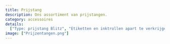 ```yaml
---
title: Prijstang
description: Ons assortiment van prijstangen.
category: accessoires
details:
  ["Type: prijstang Blitz", "Etiketten en inktrollen apart te verkrijgen"]
image: ["Prijzentangen.png"]
---
```

